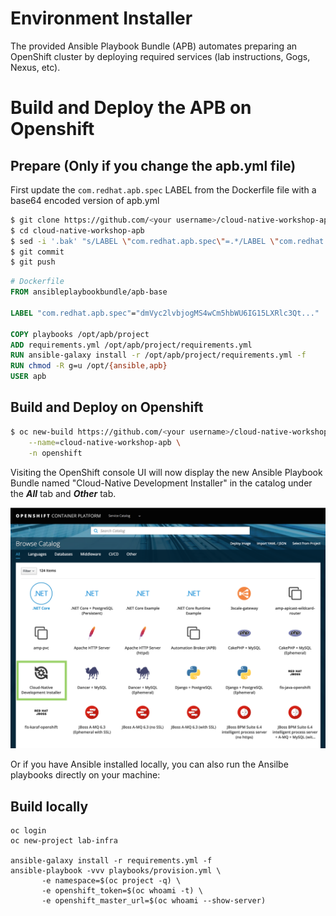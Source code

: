 Environment Installer
=========

The provided Ansible Playbook Bundle (APB) automates preparing an OpenShift cluster 
by deploying required services (lab instructions, Gogs, Nexus, etc).

# Build and Deploy the APB on Openshift

## Prepare (Only if you change the apb.yml file)
First update the `com.redhat.apb.spec` LABEL from the Dockerfile file with a base64 encoded version of apb.yml
```bash
$ git clone https://github.com/<your username>/cloud-native-workshop-apb.git
$ cd cloud-native-workshop-apb
$ sed -i '.bak' "s/LABEL \"com.redhat.apb.spec\"=.*/LABEL \"com.redhat.apb.spec\"=\"$(cat apb.yml | base64)\"/g" Dockerfile
$ git commit
$ git push
```

```dockerfile
# Dockerfile
FROM ansibleplaybookbundle/apb-base

LABEL "com.redhat.apb.spec"="dmVyc2lvbjogMS4wCm5hbWU6IG15LXRlc3Qt..."

COPY playbooks /opt/apb/project
ADD requirements.yml /opt/apb/project/requirements.yml
RUN ansible-galaxy install -r /opt/apb/project/requirements.yml -f
RUN chmod -R g=u /opt/{ansible,apb}
USER apb
```

## Build and Deploy on Openshift
```bash
$ oc new-build https://github.com/<your username>/cloud-native-workshop-apb \
    --name=cloud-native-workshop-apb \
    -n openshift
```

Visiting the OpenShift console UI will now display the new Ansible Playbook Bundle named "Cloud-Native Development Installer" in the catalog under the **_All_** tab and **_Other_** tab.

![](images/ocp-console-catalog.png)

Or if you have Ansible installed locally, you can also run the Ansilbe playbooks directly on your machine:

## Build locally
```
oc login
oc new-project lab-infra

ansible-galaxy install -r requirements.yml -f
ansible-playbook -vvv playbooks/provision.yml \
       -e namespace=$(oc project -q) \
       -e openshift_token=$(oc whoami -t) \
       -e openshift_master_url=$(oc whoami --show-server)
``` 
